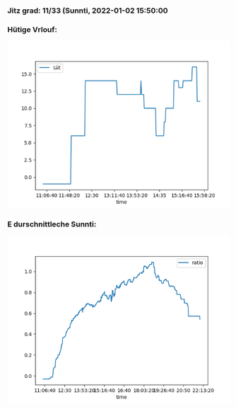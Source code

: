 ### Jitz grad: 11/33 (Sunnti, 2022-01-02 15:50:00

### Hütige Vrlouf:
![Graph](Today.png)

### E durschnittleche Sunnti:
![Graph](Sunnti.png)